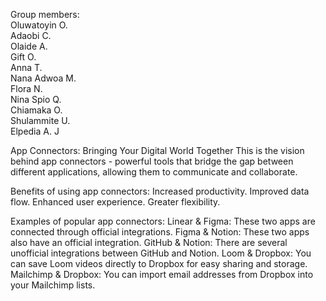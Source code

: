 Group members:
<br>
Oluwatoyin O.
<br>
Adaobi C.
<br>
Olaide A.
<br>
Gift O.
<br>
Anna T.
<br>
Nana Adwoa M.
<br>
Flora N.
<br>
Nina Spio Q.
<br>
Chiamaka O.
<br>
Shulammite U.
<br>
Elpedia A. J


App Connectors: Bringing Your Digital World Together
This is the vision behind app connectors - powerful tools that bridge the gap between different applications, allowing them to communicate and collaborate.


Benefits of using app connectors:
Increased productivity.
Improved data flow.
Enhanced user experience.
Greater flexibility.


Examples of popular app connectors:
Linear & Figma: These two apps are connected through official integrations. 
Figma & Notion: These two apps also have an official integration. 
GitHub & Notion: There are several unofficial integrations between GitHub and Notion. 
Loom & Dropbox: You can save Loom videos directly to Dropbox for easy sharing and storage.
Mailchimp & Dropbox: You can import email addresses from Dropbox into your Mailchimp lists.

